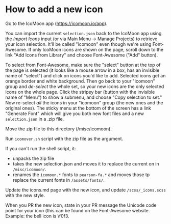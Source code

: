 # How to add a new icon

Go to the IcoMoon app (https://icomoon.io/app).

You can import the current  `selection.json` back to the IcoMoon app using the *Import Icons* input (or via Main Menu → Manage Projects) to retrieve your icon selection. It'll be called "icomoon" even though we're using Font-Awesome. If only IcoMoon icons are shown on the page, scroll down to the link "Add Icons from Library" and choose Font-Awesome ("Add" button).

To select from Font-Awesome, make sure the "select" button at the top of the page is selected (it looks like a mouse arrow in a box, has an invisible name of "select") and click on icons you'd like to add. Selected icons get an orange border and white background. Then go back to your "icomoon" group and *de-select* the whole set, so your new icons are the only selected icons on the whole page. Click the stripey bar (button with the invisible name of "Menu") to show a submenu, and choose "Copy selection to set." Now re-select  *all* the icons in your "icomoon" group (the new ones and the original ones). The sticky menu at the bottom of the screen has a link "Generate Font" which will give you both new font files and a new `selection.json` in a .zip file.

Move the zip file to this directory (/misc/icomoon).

Run `icomover.sh` script with the zip file as the argument.

If you can't run the shell script, it:
* unpacks the zip file
* takes the new selection.json and moves it to replace the current on in `/misc/icomoon/`.
* renames the `icomoon.*` fonts to `pearson-fa.*` and moves those tp replace the current fonts in `/assets/fonts/`.


Update the  icons.md page with the new icon, and update `/scss/_icons.scss` with the new style.

When you PR the new icon, state in your PR message the Unicode code point for your icon (this can be found on the Font-Awesome website. Example: the bell icon is \f0f3.
